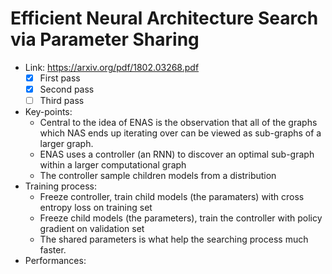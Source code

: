 # Efficient Neural Architecture Search via Parameter Sharing

- Link: https://arxiv.org/pdf/1802.03268.pdf
  - [x] First pass
  - [x] Second pass
  - [ ] Third pass
- Key-points:
  - Central to the idea of ENAS is the observation that all of the graphs which NAS ends up iterating over can be viewed as sub-graphs of a larger graph.
  - ENAS uses a controller (an RNN) to discover an optimal sub-graph within a larger computational graph
  - The controller sample children models from a distribution
- Training process:
    - Freeze controller, train child models (the paramaters) with cross entropy loss on training set
    - Freeze child models (the parameters), train the controller with policy gradient on validation set
  - The shared parameters is what help the searching process much faster.
- Performances:
